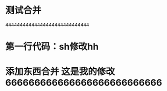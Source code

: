 # 测试合并
  44444444444444444444444444444
#  第一行代码：sh修改hh

# 添加东西合并  这是我的修改666666666666666666666666666
